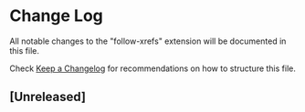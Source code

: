 # Change Log

All notable changes to the "follow-xrefs" extension will be documented in this file.

Check [Keep a Changelog](http://keepachangelog.com/) for recommendations on how to structure this file.

## [Unreleased]

